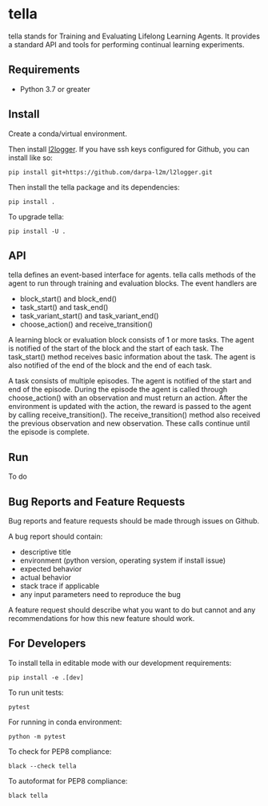 tella
===========
tella stands for Training and Evaluating Lifelong Learning Agents.
It provides a standard API and tools for performing continual learning experiments.

Requirements
----------------
* Python 3.7 or greater

Install
-------------
Create a conda/virtual environment.

Then install [l2logger](https://github.com/darpa-l2m/l2logger).
If you have ssh keys configured for Github, you can install like so:
```
pip install git+https://github.com/darpa-l2m/l2logger.git
```

Then install the tella package and its dependencies:
```
pip install .
```

To upgrade tella:
```
pip install -U .
```

API
-------------
tella defines an event-based interface for agents.
tella calls methods of the agent to run through training and evaluation blocks.
The event handlers are
 * block_start() and block_end()
 * task_start() and task_end()
 * task_variant_start() and task_variant_end()
 * choose_action() and receive_transition()

A learning block or evaluation block consists of 1 or more tasks.
The agent is notified of the start of the block and the start of each task.
The task_start() method receives basic information about the task.
The agent is also notified of the end of the block and the end of each task.

A task consists of multiple episodes.
The agent is notified of the start and end of the episode.
During the episode the agent is called through choose_action() with an observation and must return an action.
After the environment is updated with the action, the reward is passed to the agent by calling receive_transition().
The receive_transition() method also received the previous observation and new observation.
These calls continue until the episode is complete.


Run
-------------
To do

Bug Reports and Feature Requests
---------------------------------
Bug reports and feature requests should be made through issues on Github.

A bug report should contain:
 * descriptive title
 * environment (python version, operating system if install issue)
 * expected behavior
 * actual behavior
 * stack trace if applicable
 * any input parameters need to reproduce the bug

A feature request should describe what you want to do but cannot
and any recommendations for how this new feature should work.

For Developers
----------------
To install tella in editable mode with our development requirements:
```
pip install -e .[dev]
```

To run unit tests:
```
pytest
```
For running in conda environment:
```
python -m pytest 
```

To check for PEP8 compliance:
```
black --check tella
```

To autoformat for PEP8 compliance:
```
black tella
```
